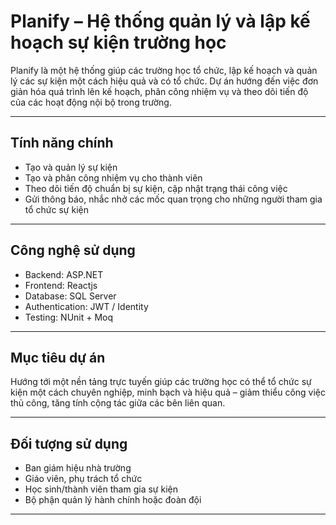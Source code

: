 # Planify – Hệ thống quản lý và lập kế hoạch sự kiện trường học

Planify là một hệ thống giúp các trường học tổ chức, lập kế hoạch và quản lý các sự kiện một cách hiệu quả và có tổ chức. Dự án hướng đến việc đơn giản hóa quá trình lên kế hoạch, phân công nhiệm vụ và theo dõi tiến độ của các hoạt động nội bộ trong trường.

---

## Tính năng chính

- Tạo và quản lý sự kiện
- Tạo và phân công nhiệm vụ cho thành viên
- Theo dõi tiến độ chuẩn bị sự kiện, cập nhật trạng thái công việc
- Gửi thông báo, nhắc nhở các mốc quan trọng cho những người tham gia tổ chức sự kiện

---

## Công nghệ sử dụng

- Backend: ASP.NET
- Frontend: Reactjs
- Database: SQL Server
- Authentication: JWT / Identity
- Testing: NUnit + Moq

---

## Mục tiêu dự án

Hướng tới một nền tảng trực tuyến giúp các trường học có thể tổ chức sự kiện một cách chuyên nghiệp, minh bạch và hiệu quả – giảm thiểu công việc thủ công, tăng tính cộng tác giữa các bên liên quan.

---

## Đối tượng sử dụng

- Ban giám hiệu nhà trường
- Giáo viên, phụ trách tổ chức
- Học sinh/thành viên tham gia sự kiện
- Bộ phận quản lý hành chính hoặc đoàn đội

---

